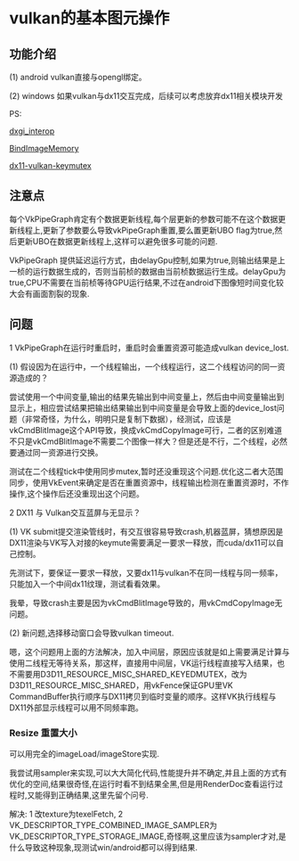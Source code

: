 # vulkan的基本图元操作

## 功能介绍

(1) android vulkan直接与opengl绑定。

(2) windows 如果vulkan与dx11交互完成，后续可以考虑放弃dx11相关模块开发

PS:

[dxgi_interop](https://github.com/krOoze/Hello_Triangle/blob/dxgi_interop/src/WSI/DxgiWsi.h)

[BindImageMemory](https://github.com/roman380/VulkanSdkDemos/blob/d3d11-image-interop/BindImageMemory2/BindImageMemory2.cpp#L154)

[dx11-vulkan-keymutex](https://github.com/KhronosGroup/VK-GL-CTS/blob/master/external/vulkancts/modules/vulkan/synchronization/vktSynchronizationWin32KeyedMutexTests.cpp)

## 注意点

每个VkPipeGraph肯定有个数据更新线程,每个层更新的参数可能不在这个数据更新线程上,更新了参数要么导致vkPipeGraph重置,要么置更新UBO flag为true,然后更新UBO在数据更新线程上,这样可以避免很多可能的问题.

VkPipeGraph 提供延迟运行方式，由delayGpu控制,如果为true,则输出结果是上一桢的运行数据生成的，否则当前桢的数据由当前桢数据运行生成。delayGpu为true,CPU不需要在当前桢等待GPU运行结果,不过在android下图像短时间变化较大会有画面割裂的现象.

## 问题

1 VkPipeGraph在运行时重启时，重启时会重置资源可能造成vulkan device_lost.

(1) 假设因为在运行中，一个线程输出，一个线程运行，这二个线程访问的同一资源造成的？

尝试使用一个中间变量,输出的结果先输出到中间变量上，然后由中间变量输出到显示上，相应尝试结果把输出结果输出到中间变量是会导致上面的device_lost问题（非常奇怪，为什么，明明只是复制下数据），经测试，应该是vkCmdBlitImage这个API导致，换成vkCmdCopyImage可行，二者的区别难道不只是vkCmdBlitImage不需要二个图像一样大？但是还是不行，二个线程，必然要通过同一资源进行交换。

测试在二个线程tick中使用同步mutex,暂时还没重现这个问题.优化这二者大范围同步，使用VkEvent来确定是否在重置资源中，线程输出检测在重置资源时，不作操作,这个操作后还没重现出这个问题。

2 DX11 与 Vulkan交互蓝屏与无显示？

(1) VK submit提交渲染管线时，有交互很容易导致crash,机器蓝屏，猜想原因是DX11渲染与VK写入对接的keymute需要满足一要求一释放，而cuda/dx11可以自己控制。

先测试下，要保证一要求一释放，又要dx11与vulkan不在同一线程与同一频率，只能加入一个中间dx11纹理，测试看看效果。

我晕，导致crash主要是因为vkCmdBlitImage导致的，用vkCmdCopyImage无问题。

(2) 新问题,选择移动窗口会导致vulkan timeout.

嗯，这个问题用上面的方法解决，加入中间层，原因应该就是如上需要满足计算与使用二线程无等待关系，那这样，直接用中间层，VK运行线程直接写入结果，也不需要用D3D11_RESOURCE_MISC_SHARED_KEYEDMUTEX，改为D3D11_RESOURCE_MISC_SHARED，用vkFence保证GPU里VK CommandBuffer执行顺序与DX11拷贝到临时变量的顺序。这样VK执行线程与DX11外部显示线程可以用不同频率跑。

### Resize 重置大小

可以用完全的imageLoad/imageStore实现.

我尝试用sampler来实现,可以大大简化代码,性能提升并不确定,并且上面的方式有优化的空间,结果很奇怪,在运行时看不到结果全黑,但是用RenderDoc查看运行过程时,又能得到正确结果,这里先留个问号.

解决: 1 改texture为texelFetch, 2 VK_DESCRIPTOR_TYPE_COMBINED_IMAGE_SAMPLER为VK_DESCRIPTOR_TYPE_STORAGE_IMAGE,奇怪啊,这里应该为sampler才对,是什么导致这种现象,现测试win/android都可以得到结果.
